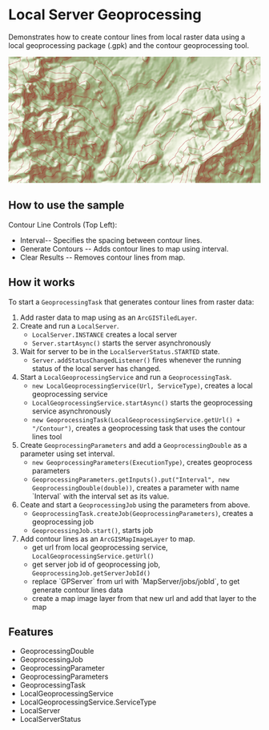 <h1>Local Server Geoprocessing</h1>

<p>Demonstrates how to create contour lines from local raster data using a local geoprocessing package (.gpk) and the contour geoprocessing tool.</p>

<p><img src="LocalServerGeoprocessing.png"/></p>

<h2>How to use the sample</h2>

<p>Contour Line Controls (Top Left): </p>
  <ul><li> Interval-- Specifies the spacing between contour lines.</li>
      <li> Generate Contours --  Adds contour lines to map using interval. </li>
      <li> Clear Results --  Removes contour lines from map. </li></ul>
  
<h2>How it works</h2>

<p>To start a <code>GeoprocessingTask</code> that generates contour lines from raster data:</p>

<ol>
<li> Add raster data to map using as an <code>ArcGISTiledLayer</code>.</li>
<li> Create and run a <code>LocalServer</code>.
  <ul>
    <li><code>LocalServer.INSTANCE</code> creates a local server</li>
    <li><code>Server.startAsync()</code> starts the server asynchronously</li>
  </ul>
</li>
<li> Wait for server to be in the <code>LocalServerStatus.STARTED</code> state.
  <ul>
    <li><code>Server.addStatusChangedListener()</code> fires whenever the running status of the local server has changed.</li>
  </ul>
</li>
<li> Start a <code>LocalGeoprocessingService</code> and run a <code>GeoprocessingTask</code>.
  <ul>
    <li><code>new LocalGeoprocessingService(Url, ServiceType)</code>, creates a local geoprocessing service</li>
    <li><code>LocalGeoprocessingService.startAsync()</code> starts the geoprocessing service asynchronously</li>
    <li><code>new GeoprocessingTask(LocalGeoprocessingService.getUrl() + "/Contour")</code>, creates a geoprocessing task that uses the contour lines tool</li>
  </ul>
</li>
<li> Create <code>GeoprocessingParameters</code> and add a <code>GeoprocessingDouble</code> as a parameter using set interval.
  <ul>
    <li><code>new GeoprocessingParameters(ExecutionType)</code>, creates geoprocess parameters</li>
    <li><code>GeoprocessingParameters.getInputs().put("Interval", new GeoprocessingDouble(double))</code>, creates a parameter with name `Interval` with the interval set as its value.</li>
  </ul>
</li>
<li> Ceate and start a <code>GeoprocessingJob</code> using the parameters from above.
  <ul>
    <li><code>GeoprocessingTask.createJob(GeoprocessingParameters)</code>, creates a geoprocessing job</li>
    <li><code>GeoprocessingJob.start()</code>, starts job</li>
  </ul>
</li>
<li> Add contour lines as an <code>ArcGISMapImageLayer</code> to map.
  <ul>
    <li>get url from local geoprocessing service, <code>LocalGeoprocessingService.getUrl()</code></li>
    <li>get server job id of geoprocessing job, <code>GeoprocessingJob.getServerJobId()</code></li>
    <li>replace `GPServer` from url with `MapServer/jobs/jobId`, to get generate contour lines data</li>
    <li>create a map image layer from that new url and add that layer to the map</li>
  </ul>
</li>
</ol>

<h2>Features</h2>

<ul>
<li>GeoprocessingDouble</li>
<li>GeoprocessingJob</li>
<li>GeoprocessingParameter</li>
<li>GeoprocessingParameters</li>
<li>GeoprocessingTask</li>
<li>LocalGeoprocessingService</li>
<li>LocalGeoprocessingService.ServiceType</li>
<li>LocalServer</li>
<li>LocalServerStatus</li>
</ul>
